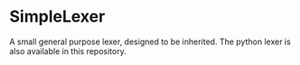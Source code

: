 # SimpleLexer
A small general purpose lexer, designed to be inherited. The python lexer is also available in this repository.
